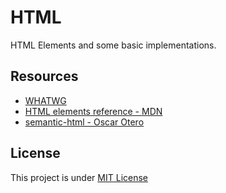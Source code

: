 # HTML
HTML Elements and some basic implementations.


## Resources
* [WHATWG](https://whatwg.org/)
* [HTML elements reference - MDN](https://developer.mozilla.org/en-US/docs/Web/HTML/Element)
* [semantic-html - Oscar Otero](https://github.com/oscarotero/semantic-html)


## License
This project is under [MIT License](LICENSE)
